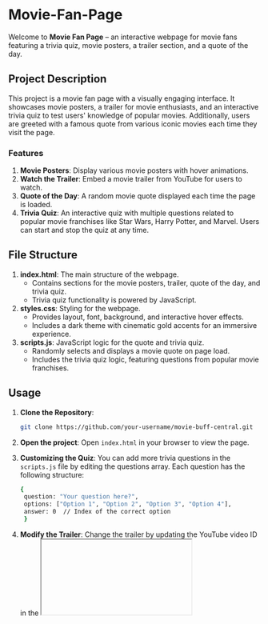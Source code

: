 # Movie-Fan-Page

Welcome to **Movie Fan Page** – an interactive webpage for movie fans featuring a trivia quiz, movie posters, a trailer section, and a quote of the day.

## Project Description

This project is a movie fan page with a visually engaging interface. It showcases movie posters, a trailer for movie enthusiasts, and an interactive trivia quiz to test users' knowledge of popular movies. Additionally, users are greeted with a famous quote from various iconic movies each time they visit the page.

### Features

1. **Movie Posters**: Display various movie posters with hover animations.
2. **Watch the Trailer**: Embed a movie trailer from YouTube for users to watch.
3. **Quote of the Day**: A random movie quote displayed each time the page is loaded.
4. **Trivia Quiz**: An interactive quiz with multiple questions related to popular movie franchises like Star Wars, Harry Potter, and Marvel. Users can start and stop the quiz at any time.

## File Structure

1. **index.html**: The main structure of the webpage.
    - Contains sections for the movie posters, trailer, quote of the day, and trivia quiz.
    - Trivia quiz functionality is powered by JavaScript.
2. **styles.css**: Styling for the webpage.
    - Provides layout, font, background, and interactive hover effects.
    - Includes a dark theme with cinematic gold accents for an immersive experience.
3. **scripts.js**: JavaScript logic for the quote and trivia quiz.
    - Randomly selects and displays a movie quote on page load.
    - Includes the trivia quiz logic, featuring questions from popular movie franchises.

## Usage

1. **Clone the Repository**:
   ```bash
   git clone https://github.com/your-username/movie-buff-central.git

2. **Open the project**:
   Open `index.html` in your browser to view the page.

3. **Customizing the Quiz**:
   You can add more trivia questions in the `scripts.js` file by editing the questions array. Each question has the following structure:
   ```bash
   {
    question: "Your question here?",
    options: ["Option 1", "Option 2", "Option 3", "Option 4"],
    answer: 0  // Index of the correct option
    }
   
4. **Modify the Trailer**:
   Change the trailer by updating the YouTube video ID in the <iframe> inside the `index.html` file.

## Acknowledgments
Developed by Ashok Kumar Soutapalli as part of a web development project to engage movie lovers with an immersive and interactive platform.

Feel free to fork, clone, and contribute!

This README file outlines the purpose, features, file structure, and usage of our project, making it ready for upload to GitHub.

   
